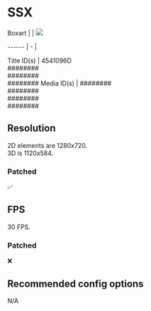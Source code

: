 # SSX
Boxart |   |
![](https://download-ssl.xbox.com/content/images/66acd000-77fe-1000-9115-d8024541096d/1033/boxartlg.jpg)

------ | - |


Title ID(s) | 4541096D<br>########<br>########<br>########
Media ID(s) | ########<br>########<br>########<br>########

## Resolution
2D elements are 1280x720.
<br>3D is 1120x584.

### Patched
✅

## FPS
30 FPS.

### Patched
❌

## Recommended config options
N/A
